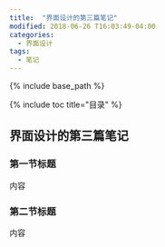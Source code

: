 ```yaml
---
title:  "界面设计的第三篇笔记"
modified: 2018-06-26 T16:03:49-04:00
categories: 
  - 界面设计
tags:
  - 笔记 
---
```

 
{% include base_path %}
 
{% include toc title="目录" %}

 
  
## 界面设计的第三篇笔记
 
### 第一节标题
 
内容
 
### 第二节标题

内容